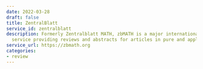 ```yaml
---
date: 2022-03-28
draft: false
title: ZentralBlatt
service_id: zentralblatt
description: Formerly Zentralblatt MATH, zbMATH is a major international reviewing
  service providing reviews and abstracts for articles in pure and applied mathematics
service_url: https://zbmath.org
categories:
- review
---
```



